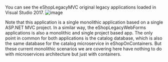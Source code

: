 


You can see the eShopLegacyMVC original legacy applications loaded in Visual Studio 2017.
![image](https://user-images.githubusercontent.com/1712635/30353284-d86d8afc-97d9-11e7-8cd5-276dbca82ce3.png)

Note that this application is a single monolithic application based on a single ASP.NET MVC project. In a similar way, the eShopLegacyWebForms applications is also a monolithic and single project based app. The only point in common for both applications is the catalog database, which is also the same database for the catalog microservice in eShopOnContainers. But these current monolithic scenarios we are covering here have nothing to do with microservices architecture but just with containers.
